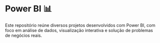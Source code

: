 # Power BI 📊
Este repositório reúne diversos projetos desenvolvidos com Power BI, com foco em análise de dados, visualização interativa e solução de problemas de negócios reais.

